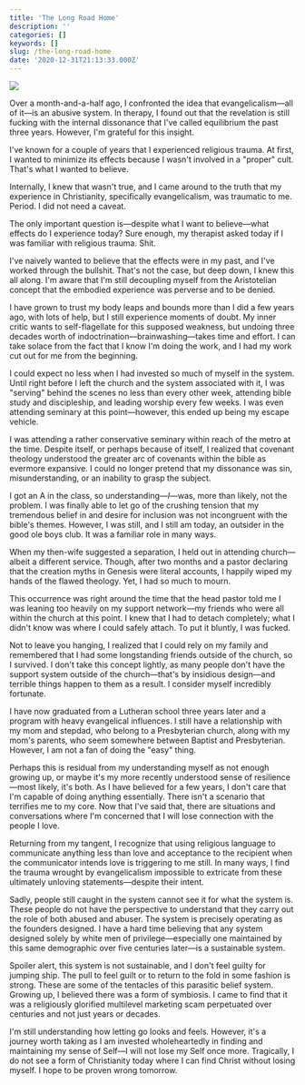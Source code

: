 ```yaml
---
title: 'The Long Road Home'
description: ''
categories: []
keywords: []
slug: /the-long-road-home
date: '2020-12-31T21:13:33.000Z'
---
```


![](https://images.unsplash.com/photo-1567278811007-ec7d9f2e1a90?crop=entropy&cs=tinysrgb&fit=max&fm=jpg&ixid=MXwxMTc3M3wwfDF8c2VhcmNofDV8fGxvbmclMjByb2FkfGVufDB8fHw&ixlib=rb-1.2.1&q=80&w=2000)

Over a month-and-a-half ago, I confronted the idea that evangelicalism—all of it—is an abusive system. In therapy, I found out that the revelation is still fucking with the internal dissonance that I've called equilibrium the past three years. However, I'm grateful for this insight.

I've known for a couple of years that I experienced religious trauma. At first, I wanted to minimize its effects because I wasn't involved in a "proper" cult. That's what I wanted to believe.

Internally, I knew that wasn't true, and I came around to the truth that my experience in Christianity, specifically evangelicalism, was traumatic to me. Period. I did not need a caveat.

The only important question is—despite what I want to believe—what effects do I experience today? Sure enough, my therapist asked today if I was familiar with religious trauma. Shit.

I've naively wanted to believe that the effects were in my past, and I've worked through the bullshit. That's not the case, but deep down, I knew this all along. I'm aware that I'm still decoupling myself from the Aristotelian concept that the embodied experience was perverse and to be denied.

I have grown to trust my body leaps and bounds more than I did a few years ago, with lots of help, but I still experience moments of doubt. My inner critic wants to self-flagellate for this supposed weakness, but undoing three decades worth of indoctrination—brainwashing—takes time and effort. I can take solace from the fact that I know I'm doing the work, and I had my work cut out for me from the beginning.

I could expect no less when I had invested so much of myself in the system. Until right before I left the church and the system associated with it, I was "serving" behind the scenes no less than every other week, attending bible study and discipleship, and leading worship every few weeks. I was even attending seminary at this point—however, this ended up being my escape vehicle.

I was attending a rather conservative seminary within reach of the metro at the time. Despite itself, or perhaps because of itself, I realized that covenant theology understood the greater arc of covenants within the bible as evermore expansive. I could no longer pretend that my dissonance was sin, misunderstanding, or an inability to grasp the subject.

I got an A in the class, so understanding—*I*—was, more than likely, not the problem. I was finally able to let go of the crushing tension that my tremendous belief in and desire for inclusion was not incongruent with the bible's themes. However, I was still, and I still am today, an outsider in the good ole boys club. It was a familiar role in many ways.

When my then-wife suggested a separation, I held out in attending church—albeit a different service. Though, after two months and a pastor declaring that the creation myths in Genesis were literal accounts, I happily wiped my hands of the flawed theology. Yet, I had so much to mourn.

This occurrence was right around the time that the head pastor told me I was leaning too heavily on my support network—my friends who were all within the church at this point. I knew that I had to detach completely; what I didn't know was where I could safely attach. To put it bluntly, I was fucked.

Not to leave you hanging, I realized that I could rely on my family and remembered that I had some longstanding friends outside of the church, so I survived. I don't take this concept lightly, as many people don't have the support system outside of the church—that's by insidious design—and terrible things happen to them as a result. I consider myself incredibly fortunate.

I have now graduated from a Lutheran school three years later and a program with heavy evangelical influences. I still have a relationship with my mom and stepdad, who belong to a Presbyterian church, along with my mom's parents, who seem somewhere between Baptist and Presbyterian. However, I am not a fan of doing the "easy" thing.

Perhaps this is residual from my understanding myself as not enough growing up, or maybe it's my more recently understood sense of resilience—most likely, it's both. As I have believed for a few years, I don't care that I'm capable of doing anything essentially. There isn't a scenario that terrifies me to my core. Now that I've said that, there are situations and conversations where I'm concerned that I will lose connection with the people I love.

Returning from my tangent, I recognize that using religious language to communicate anything less than love and acceptance to the recipient when the communicator intends love is triggering to me still. In many ways, I find the trauma wrought by evangelicalism impossible to extricate from these ultimately unloving statements—despite their intent.

Sadly, people still caught in the system cannot see it for what the system is. These people do not have the perspective to understand that they carry out the role of both abused and abuser. The system is precisely operating as the founders designed. I have a hard time believing that any system designed solely by white men of privilege—especially one maintained by this same demographic over five centuries later—is a sustainable system.

Spoiler alert, this system is not sustainable, and I don't feel guilty for jumping ship. The pull to feel guilt or to return to the fold in some fashion is strong. These are some of the tentacles of this parasitic belief system. Growing up, I believed there was a form of symbiosis. I came to find that it was a religiously glorified multilevel marketing scam perpetuated over centuries and not just years or decades.

I'm still understanding how letting go looks and feels. However, it's a journey worth taking as I am invested wholeheartedly in finding and maintaining my sense of Self—I will not lose my Self once more. Tragically, I do not see a form of Christianity today where I can find Christ without losing myself. I hope to be proven wrong tomorrow.
